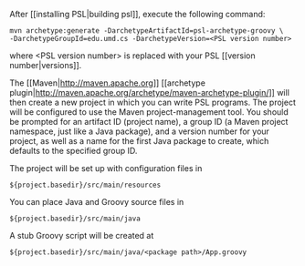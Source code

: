 After [[installing PSL|building psl]], execute the following command:

    mvn archetype:generate -DarchetypeArtifactId=psl-archetype-groovy \
    -DarchetypeGroupId=edu.umd.cs -DarchetypeVersion=<PSL version number>

where \<PSL version number\> is replaced with your PSL [[version number|versions]].

The [[Maven|http://maven.apache.org]] [[archetype plugin|http://maven.apache.org/archetype/maven-archetype-plugin/]] will then create a new project in which you can write PSL programs. The project will be configured to use the Maven project-management tool. You should be prompted for an artifact ID (project name), a group ID (a Maven project namespace, just like a Java package), and a version number for your project, as well as a name for the first Java package to create, which defaults to the specified group ID.

The project will be set up with configuration files in

    ${project.basedir}/src/main/resources

You can place Java and Groovy source files in

    ${project.basedir}/src/main/java

A stub Groovy script will be created at

    ${project.basedir}/src/main/java/<package path>/App.groovy